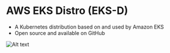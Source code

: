 # AWS EKS Distro (EKS-D)

- A Kubernetes distribution based on and used by Amazon EKS
- Open source and available on GitHub

![Alt text](image.png)